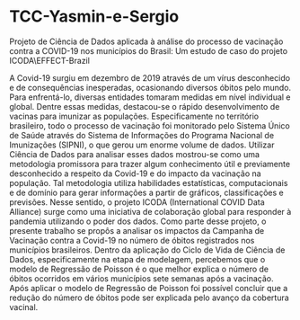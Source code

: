 # TCC-Yasmin-e-Sergio
Projeto de Ciência de Dados aplicada à análise do processo de vacinação contra a COVID-19 nos municípios do Brasil: Um estudo de caso do projeto ICODA\EFFECT-Brazil

A Covid-19 surgiu em dezembro de 2019 através de um vírus desconhecido e de consequências inesperadas, ocasionando diversos óbitos pelo mundo.  Para enfrentá-lo, diversas entidades tomaram medidas em nível individual e global.  Dentre essas medidas, destacou-se o rápido desenvolvimento de vacinas para imunizar as populações. Especificamente no território brasileiro, todo o processo de vacinação foi monitorado pelo Sistema Único de Saúde através do Sistema de Informações do Programa Nacional de Imunizações (SIPNI), o que gerou  um enorme volume de dados. Utilizar Ciência de Dados para analisar esses dados mostrou-se como uma metodologia promissora para trazer algum conhecimento útil e previamente desconhecido a respeito da Covid-19 e do impacto da vacinação na população. Tal metodologia utiliza habilidades estatísticas, computacionais e de domínio para gerar informações a partir de gráficos, classificações e previsões. Nesse sentido, o projeto ICODA (International COVID Data Alliance) surge como uma iniciativa de colaboração global para responder à pandemia utilizando o poder dos dados. Como parte desse projeto, o presente trabalho se propôs a analisar os impactos da Campanha de Vacinação contra a Covid-19 no número de óbitos registrados nos municípios brasileiros. Dentro da aplicação do Ciclo de Vida de Ciência de Dados, especificamente na etapa de modelagem, percebemos que o modelo de Regressão de Poisson é o que melhor explica o número de óbitos ocorridos em vários municípios sete semanas após a vacinação. Após aplicar o modelo de Regressão de Poisson foi possível concluir que a redução do número de óbitos pode ser explicada pelo avanço da cobertura vacinal.
